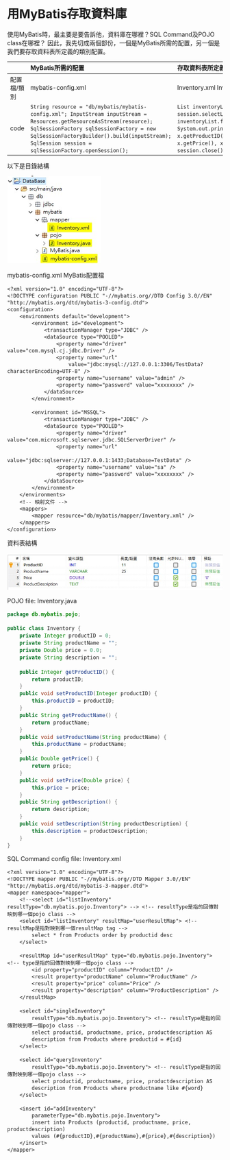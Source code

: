 # 用MyBatis存取資料庫

使用MyBatis時，最主要是要告訴他，資料庫在哪裡？SQL Command及POJO class在哪裡？ 因此，我先切成兩個部份，一個是MyBatis所需的配置，另一個是我們要存取資料表所定義的類別配置。

|  | MyBatis所需的配置 | 存取資料表所定義的類別配置 |
| :--- | :--- | :--- |
| 配置檔/類別 | mybatis-config.xml | Inventory.xml Inventory.java |
| code | `String resource = "db/mybatis/mybatis-config.xml"; InputStream inputStream = Resources.getResourceAsStream(resource); SqlSessionFactory sqlSessionFactory = new SqlSessionFactoryBuilder().build(inputStream); SqlSession session = sqlSessionFactory.openSession();` | `List inventoryList; inventoryList = session.selectList("listInventory"); inventoryList.forEach( x -> System.out.printf("%d\t%s\t%f\t%s\n", x.getProductID(), x.getProductName(), x.getPrice(), x.getDescription())); session.close();` |

以下是目錄結構

![eclipse&#x5C08;&#x6848;&#x76EE;&#x9304;&#x7D50;&#x69CB;](../.gitbook/assets/2019-09-10_160251.jpg)

mybatis-config.xml MyBatis配置檔

```markup
<?xml version="1.0" encoding="UTF-8"?>
<!DOCTYPE configuration PUBLIC "-//mybatis.org//DTD Config 3.0//EN" "http://mybatis.org/dtd/mybatis-3-config.dtd">
<configuration>
	<environments default="development">
		<environment id="development">
			<transactionManager type="JDBC" />
			<dataSource type="POOLED">
				<property name="driver" value="com.mysql.cj.jdbc.Driver" />
				<property name="url"
					value="jdbc:mysql://127.0.0.1:3306/TestData?characterEncoding=UTF-8" />
				<property name="username" value="admin" />
				<property name="password" value="xxxxxxxx" />
			</dataSource>
		</environment>
		
		<environment id="MSSQL">
            <transactionManager type="JDBC" />
            <dataSource type="POOLED">
                <property name="driver" value="com.microsoft.sqlserver.jdbc.SQLServerDriver" />
                <property name="url"
                    value="jdbc:sqlserver://127.0.0.1:1433;Database=TestData" />
                <property name="username" value="sa" />
                <property name="password" value="xxxxxxxx" />
            </dataSource>
        </environment>
	</environments>
	<!-- 映射文件 -->
	<mappers>
		<mapper resource="db/mybatis/mapper/Inventory.xml" />
	</mappers> 
</configuration>
```

資料表結構

![DB name: TestData, Table name: Inventory](../.gitbook/assets/2019-09-10_161650.jpg)

POJO file: Inventory.java

```java
package db.mybatis.pojo;

public class Inventory {
	private Integer productID = 0;
	private String productName = "";
	private Double price = 0.0;
	private String description = "";
	
	public Integer getProductID() {
		return productID;
	}
	public void setProductID(Integer productID) {
		this.productID = productID;
	}
	public String getProductName() {
		return productName;
	}
	public void setProductName(String productName) {
		this.productName = productName;
	}
	public Double getPrice() {
		return price;
	}
	public void setPrice(Double price) {
		this.price = price;
	}
	public String getDescription() {
		return description;
	}
	public void setDescription(String productDescription) {
		this.description = productDescription;
	}
}
```

SQL Command config file: Inventory.xml

```markup
<?xml version="1.0" encoding="UTF-8"?>
<!DOCTYPE mapper PUBLIC "-//mybatis.org//DTD Mapper 3.0//EN" "http://mybatis.org/dtd/mybatis-3-mapper.dtd">
<mapper namespace="mapper">
	<!--<select id="listInventory" resultType="db.mybatis.pojo.Inventory"> --> <!-- resultType是指的回傳對映到哪一個pojo class -->
	<select id="listInventory" resultMap="userResultMap"> <!-- resultMap是指對映到哪一個resultMap tag -->
		select * from Products order by productid desc
	</select>

	<resultMap id="userResultMap" type="db.mybatis.pojo.Inventory"> <!-- type是指的回傳對映到哪一個pojo class -->
		<id property="productID" column="ProductID" />
		<result property="productName" column="ProductName" />
		<result property="price" column="Price" />
		<result property="description" column="ProductDescription" />
	</resultMap>

	<select id="singleInventory"
		resultType="db.mybatis.pojo.Inventory"> <!-- resultType是指的回傳對映到哪一個pojo class -->
		select productid, productname, price, productdescription AS
		description from Products where productid = #{id}
	</select>

	<select id="queryInventory"
		resultType="db.mybatis.pojo.Inventory"> <!-- resultType是指的回傳對映到哪一個pojo class -->
		select productid, productname, price, productdescription AS
		description from Products where productname like #{word}
	</select>

	<insert id="addInventory"
		parameterType="db.mybatis.pojo.Inventory">
		insert into Products (productid, productname, price, productdescription)
		values (#{productID},#{productName},#{price},#{description})
	</insert>
</mapper>
```

